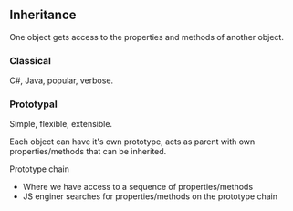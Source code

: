 ## Inheritance

One object gets access to the properties and methods of another object.

### Classical

C#, Java, popular, verbose.

### Prototypal

Simple, flexible, extensible.

Each object can have it's own prototype, acts as parent with own properties/methods that can be inherited.

Prototype chain
- Where we have access to a sequence of properties/methods
- JS enginer searches for properties/methods on the prototype chain